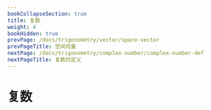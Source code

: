 ```yaml
---
bookCollapseSection: true
title: 复数
weight: 4
bookHidden: true
prevPage: /docs/trigonometry/vector/space-vector
prevPageTitle: 空间向量
nextPage: /docs/trigonometry/complex-number/complex-number-def
nextPageTitle: 复数的定义
---
```


# 复数

